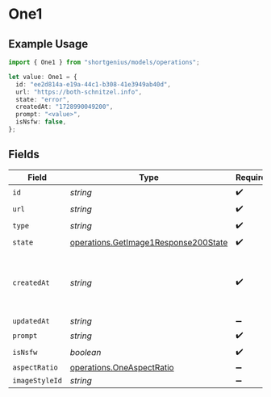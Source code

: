 # One1

## Example Usage

```typescript
import { One1 } from "shortgenius/models/operations";

let value: One1 = {
  id: "ee2d814a-e19a-44c1-b308-41e3949ab40d",
  url: "https://both-schnitzel.info",
  state: "error",
  createdAt: "1728990049200",
  prompt: "<value>",
  isNsfw: false,
};
```

## Fields

| Field                                                                                        | Type                                                                                         | Required                                                                                     | Description                                                                                  |
| -------------------------------------------------------------------------------------------- | -------------------------------------------------------------------------------------------- | -------------------------------------------------------------------------------------------- | -------------------------------------------------------------------------------------------- |
| `id`                                                                                         | *string*                                                                                     | :heavy_check_mark:                                                                           | N/A                                                                                          |
| `url`                                                                                        | *string*                                                                                     | :heavy_check_mark:                                                                           | N/A                                                                                          |
| `type`                                                                                       | *string*                                                                                     | :heavy_check_mark:                                                                           | N/A                                                                                          |
| `state`                                                                                      | [operations.GetImage1Response200State](../../models/operations/getimage1response200state.md) | :heavy_check_mark:                                                                           | N/A                                                                                          |
| `createdAt`                                                                                  | *string*                                                                                     | :heavy_check_mark:                                                                           | Date and time (ISO 8601) when the media was created.                                         |
| `updatedAt`                                                                                  | *string*                                                                                     | :heavy_minus_sign:                                                                           | N/A                                                                                          |
| `prompt`                                                                                     | *string*                                                                                     | :heavy_check_mark:                                                                           | N/A                                                                                          |
| `isNsfw`                                                                                     | *boolean*                                                                                    | :heavy_check_mark:                                                                           | N/A                                                                                          |
| `aspectRatio`                                                                                | [operations.OneAspectRatio](../../models/operations/oneaspectratio.md)                       | :heavy_minus_sign:                                                                           | N/A                                                                                          |
| `imageStyleId`                                                                               | *string*                                                                                     | :heavy_minus_sign:                                                                           | N/A                                                                                          |